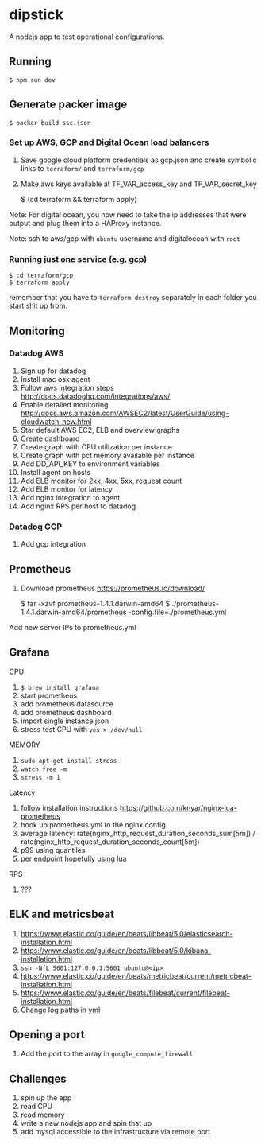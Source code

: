# dipstick

A nodejs app to test operational configurations.

## Running

    $ npm run dev

## Generate packer image

    $ packer build ssc.json

### Set up AWS, GCP and Digital Ocean load balancers

1. Save google cloud platform credentials as gcp.json and create symbolic links to `terraform/` and `terraform/gcp`
1. Make aws keys available at TF_VAR_access_key and TF_VAR_secret_key

    $ (cd terraform && terraform apply)

Note: For digital ocean, you now need to take the ip addresses that were output and plug them into a HAProxy instance.

Note: ssh to aws/gcp with `ubuntu` username and digitalocean with `root`

### Running just one service (e.g. gcp)

    $ cd terraform/gcp
    $ terraform apply

remember that you have to `terraform destroy` separately in each folder you start shit up from.

## Monitoring

### Datadog AWS

1. Sign up for datadog
1. Install mac osx agent
1. Follow aws integration steps http://docs.datadoghq.com/integrations/aws/
1. Enable detailed monitoring http://docs.aws.amazon.com/AWSEC2/latest/UserGuide/using-cloudwatch-new.html
1. Star default AWS EC2, ELB and overview graphs
1. Create dashboard
1. Create graph with CPU utilization per instance
1. Create graph with pct memory available per instance
1. Add DD_API_KEY to environment variables
1. Install agent on hosts
1. Add ELB monitor for 2xx, 4xx, 5xx, request count
1. Add ELB monitor for latency
1. Add nginx integration to agent
1. Add nginx RPS per host to datadog

### Datadog GCP

1. Add gcp integration

## Prometheus

1. Download prometheus https://prometheus.io/download/

    $ tar -xzvf prometheus-1.4.1.darwin-amd64
    $ ./prometheus-1.4.1.darwin-amd64/prometheus -config.file=./prometheus.yml

Add new server IPs to prometheus.yml

## Grafana

CPU

1. `$ brew install grafana`
1. start prometheus
1. add prometheus datasource
1. add prometheus dashboard
1. import single instance json
1. stress test CPU with `yes > /dev/null`


MEMORY

1. `sudo apt-get install stress`
1. `watch free -m`
1. `stress -m 1`

Latency

1. follow installation instructions https://github.com/knyar/nginx-lua-prometheus
1. hook up prometheus.yml to the nginx config
1. average latency: rate(nginx_http_request_duration_seconds_sum[5m]) / rate(nginx_http_request_duration_seconds_count[5m])
1. p99 using quantiles
1. per endpoint hopefully using lua

RPS
1. ???

## ELK and metricsbeat

1. https://www.elastic.co/guide/en/beats/libbeat/5.0/elasticsearch-installation.html
1. https://www.elastic.co/guide/en/beats/libbeat/5.0/kibana-installation.html
1. `ssh -NfL 5601:127.0.0.1:5601 ubuntu@<ip>`
1. https://www.elastic.co/guide/en/beats/metricbeat/current/metricbeat-installation.html
1. https://www.elastic.co/guide/en/beats/filebeat/current/filebeat-installation.html
1. Change log paths in yml

## Opening a port

1. Add the port to the array in `google_compute_firewall`

## Challenges

1. spin up the app
1. read CPU
1. read memory
1. write a new nodejs app and spin that up
1. add mysql accessible to the infrastructure via remote port
